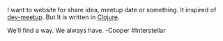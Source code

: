 I want to website for share idea, meetup date or something.
It inspired of [dev-meetup](https://dev-meetup.github.io/). But It is written in [Clojure](https://clojure.org/).


We’ll find a way. We always have. -Cooper #Interstellar
